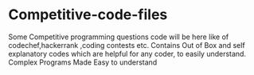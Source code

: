 # Competitive-code-files
Some Competitive programming questions code will be here like of codechef,hackerrank ,coding contests etc.
Contains Out of Box and self explanatory codes which are helpful for any coder, to easily understand.  
Complex Programs Made Easy to understand
